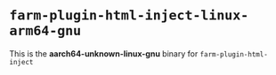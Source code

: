 # `farm-plugin-html-inject-linux-arm64-gnu`

This is the **aarch64-unknown-linux-gnu** binary for `farm-plugin-html-inject`
